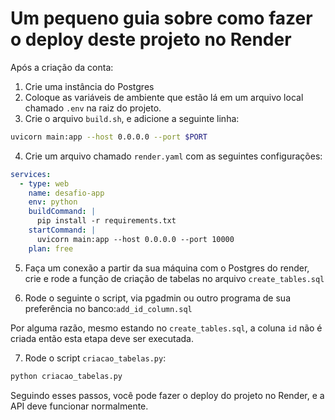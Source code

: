# Um pequeno guia sobre como fazer o deploy deste projeto no Render

Após a criação da conta:

1. Crie uma instância do Postgres 
2. Coloque as variáveis de ambiente que estão lá em um arquivo local chamado ```.env``` na raiz do projeto.
3. Crie o arquivo ```build.sh```, e adicione a seguinte linha: 
  ```bash
  uvicorn main:app --host 0.0.0.0 --port $PORT 
  ``` 
4. Crie um arquivo chamado ```render.yaml``` com as seguintes configurações:
  ```yaml
  services:
    - type: web
      name: desafio-app
      env: python
      buildCommand: |
        pip install -r requirements.txt
      startCommand: |
        uvicorn main:app --host 0.0.0.0 --port 10000
      plan: free
  ```
5. Faça um conexão a partir da sua máquina com o Postgres do render, crie e rode a função de criação de tabelas no arquivo ```create_tables.sql```

6. Rode o seguinte o script, via pgadmin ou outro programa de sua preferência no banco:```add_id_column.sql```

Por alguma razão, mesmo estando no ```create_tables.sql```, a coluna ```id``` não é criada então esta etapa deve ser executada.

7. Rode o script ```criacao_tabelas.py```:

  ```bash
  python criacao_tabelas.py
  ```

Seguindo esses passos, você pode fazer o deploy do projeto no Render, e a API deve funcionar normalmente.
